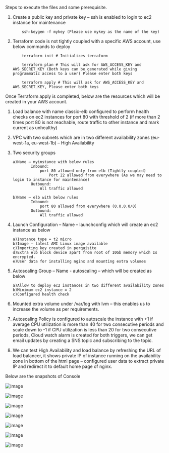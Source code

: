 Steps to execute the files and some prerequisite. 

1)	Create a public key and private key – ssh is enabled to login to ec2 instance for maintenance
			
			ssh-keygen -f mykey (Please use mykey as the name of the key)
2)	Terraform code is not tightly coupled with a specific AWS account, use below commands to deploy 
			
			terraform init # Initializes terraform  
			
			terraform plan # This will ask for AWS_ACCESS_KEY and AWS_SECRET_KEY (Both keys can be generated while giving programmatic access to a user) Please enter both keys
			
			terraform apply # This will ask for AWS_ACCESS_KEY and AWS_SECRET_KEY, Please enter both keys

Once Terraform apply is completed, below are the resources which will be created in your AWS account. 

1)	Load balance with name classic-elb configured to perform health checks on ec2 instances for port 80 with threshold of 2 (if more than 2 times port 80 is not reachable, route traffic to other instance and mark current as unhealthy)
2)	VPC with two subnets which are in two different availability zones  (eu-west-1a, eu-west-1b) – High Availability 
3)	Two security groups 
		
		a)Name – myinstance with below rules 
				Inbound: 
					port 80 allowed only from elb (Tightly coupled)
	          			Port 22 allowed from everywhere (As we may need to login to instance for maintenance)
				Outbound: 
					All traffic allowed
		
		b)Name – elb with below rules
				Inbound: 
					port 80 allowed from everywhere (0.0.0.0/0)
				Outbound: 
					All traffic allowed
4)	Launch Configuration – Name – launchconfig which will create an ec2 instance as below

		a)Instance type = t2 micro 
		b)Image – latest AMI Linux image available
		c)Importing key created in perquisite
		d)Extra elb block device apart from root of 10Gb memory which Is encrypted. 
		e)User data for installing nginx and mounting extra volumes
		
5)	Autoscaling Group – Name - autoscaling – which will be created as below

		a)Allow to deploy ec2 instances in two different availability zones
		b)Minimum ec2 instance = 2
		c)Configured health check
		
6)	Mounted extra volume under /var/log with lvm – this enables us to increase the volume as per requirements. 
7)	Autoscaling Policy is configured to autoscale the instance with +1  if average CPU utilization is more than 40 for two consecutive periods and scale down to -1 if CPU utilization is less than 20 for two consecutive periods, Cloud watch alarm is created for both triggers, we can get email updates by creating a SNS topic and subscribing to the topic. 
8)	We can test High Availability and load balance by refreshing the URL of load balancer, it shows private IP of instance running on the availability zone in bottom of the html page – configured user data to extract private IP and redirect it to default home page of nginx.   

Below are the snapshots of Console 

![image](https://user-images.githubusercontent.com/27212853/116781919-b5b71d80-aaa3-11eb-8b6a-bb3f9269d3fa.png)

![image](https://user-images.githubusercontent.com/27212853/116781940-e26b3500-aaa3-11eb-8722-512a55392967.png)

![image](https://user-images.githubusercontent.com/27212853/116781945-e8611600-aaa3-11eb-8c6a-33285ccf260b.png)

![image](https://user-images.githubusercontent.com/27212853/116781950-edbe6080-aaa3-11eb-970b-32de1b7c3017.png)

![image](https://user-images.githubusercontent.com/27212853/116781958-f3b44180-aaa3-11eb-81f3-fbb9a468d1a7.png)

![image](https://user-images.githubusercontent.com/27212853/116781966-f9aa2280-aaa3-11eb-98c4-f5fe4a8bae05.png)

![image](https://user-images.githubusercontent.com/27212853/116783087-6d4f2e00-aaaa-11eb-9ee3-e309297e1b52.png)



